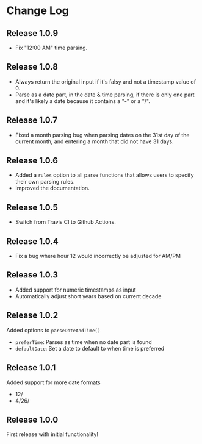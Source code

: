 # Change Log

## Release 1.0.9
- Fix "12:00 AM" time parsing.

## Release 1.0.8
- Always return the original input if it's falsy and not a timestamp value of 0.
- Parse as a date part, in the date & time parsing, if there is only one part and it's likely a date because it contains a "-" or a "/".

## Release 1.0.7
- Fixed a month parsing bug when parsing dates on the 31st day of the current month, and entering a month that did not have 31 days.

## Release 1.0.6
- Added a `rules` option to all parse functions that allows users to specify their own parsing rules.
- Improved the documentation.

## Release 1.0.5
- Switch from Travis CI to Github Actions.

## Release 1.0.4
- Fix a bug where hour 12 would incorrectly be adjusted for AM/PM

## Release 1.0.3
- Added support for numeric timestamps as input
- Automatically adjust short years based on current decade

## Release 1.0.2
Added options to `parseDateAndTime()`
- `preferTime`: Parses as time when no date part is found
- `defaultDate`: Set a date to default to when time is preferred

## Release 1.0.1
Added support for more date formats
- 12/
- 4/26/

## Release 1.0.0
First release with initial functionality!